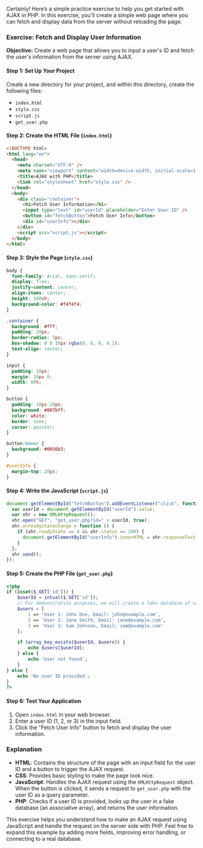 Certainly! Here’s a simple practice exercise to help you get started with AJAX in PHP. In this exercise, you'll create a simple web page where you can fetch and display data from the server without reloading the page.

### Exercise: Fetch and Display User Information

**Objective:** Create a web page that allows you to input a user's ID and fetch the user's information from the server using AJAX.

#### Step 1: Set Up Your Project

Create a new directory for your project, and within this directory, create the following files:

- `index.html`
- `style.css`
- `script.js`
- `get_user.php`

#### Step 2: Create the HTML File (`index.html`)

```html
<!DOCTYPE html>
<html lang="en">
  <head>
    <meta charset="UTF-8" />
    <meta name="viewport" content="width=device-width, initial-scale=1.0" />
    <title>AJAX with PHP</title>
    <link rel="stylesheet" href="style.css" />
  </head>
  <body>
    <div class="container">
      <h1>Fetch User Information</h1>
      <input type="text" id="userId" placeholder="Enter User ID" />
      <button id="fetchButton">Fetch User Info</button>
      <div id="userInfo"></div>
    </div>
    <script src="script.js"></script>
  </body>
</html>
```

#### Step 3: Style the Page (`style.css`)

```css
body {
  font-family: Arial, sans-serif;
  display: flex;
  justify-content: center;
  align-items: center;
  height: 100vh;
  background-color: #f4f4f4;
}

.container {
  background: #fff;
  padding: 20px;
  border-radius: 5px;
  box-shadow: 0 0 10px rgba(0, 0, 0, 0.1);
  text-align: center;
}

input {
  padding: 10px;
  margin: 10px 0;
  width: 80%;
}

button {
  padding: 10px 20px;
  background: #007bff;
  color: white;
  border: none;
  cursor: pointer;
}

button:hover {
  background: #0056b3;
}

#userInfo {
  margin-top: 20px;
}
```

#### Step 4: Write the JavaScript (`script.js`)

```js
document.getElementById("fetchButton").addEventListener("click", function () {
  var userId = document.getElementById("userId").value;
  var xhr = new XMLHttpRequest();
  xhr.open("GET", "get_user.php?id=" + userId, true);
  xhr.onreadystatechange = function () {
    if (xhr.readyState == 4 && xhr.status == 200) {
      document.getElementById("userInfo").innerHTML = xhr.responseText;
    }
  };
  xhr.send();
});
```

#### Step 5: Create the PHP File (`get_user.php`)

```php
<?php
if (isset($_GET['id'])) {
    $userId = intval($_GET['id']);
    // For demonstration purposes, we will create a fake database of users.
    $users = [
        1 => 'User 1: John Doe, Email: john@example.com',
        2 => 'User 2: Jane Smith, Email: jane@example.com',
        3 => 'User 3: Sam Johnson, Email: sam@example.com'
    ];

    if (array_key_exists($userId, $users)) {
        echo $users[$userId];
    } else {
        echo 'User not found';
    }
} else {
    echo 'No user ID provided';
}
?>
```

#### Step 6: Test Your Application

1. Open `index.html` in your web browser.
2. Enter a user ID (1, 2, or 3) in the input field.
3. Click the "Fetch User Info" button to fetch and display the user information.

### Explanation

- **HTML**: Contains the structure of the page with an input field for the user ID and a button to trigger the AJAX request.
- **CSS**: Provides basic styling to make the page look nice.
- **JavaScript**: Handles the AJAX request using the `XMLHttpRequest` object. When the button is clicked, it sends a request to `get_user.php` with the user ID as a query parameter.
- **PHP**: Checks if a user ID is provided, looks up the user in a fake database (an associative array), and returns the user information.

This exercise helps you understand how to make an AJAX request using JavaScript and handle the request on the server side with PHP. Feel free to expand this example by adding more fields, improving error handling, or connecting to a real database.

